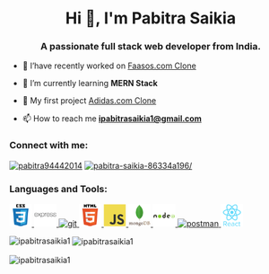 <h1 align="center">Hi 👋, I'm Pabitra Saikia</h1>
<h3 align="center">A passionate full stack web developer from India.</h3>



- 🔭 I’have recently worked on [Faasos.com Clone](https://github.com/ipabitrasaikia1/Faasos-clone)

- 🌱 I’m currently learning **MERN Stack**

- 👯 My first project [Adidas.com Clone](https://github.com/m-sehrawat/Adidas-Website-Clone)

- 📫 How to reach me **ipabitrasaikia1@gmail.com**

<h3 align="left">Connect with me:</h3>
<p align="left">
<a href="https://twitter.com/pabitra94442014" target="blank"><img align="center" src="https://raw.githubusercontent.com/rahuldkjain/github-profile-readme-generator/master/src/images/icons/Social/twitter.svg" alt="pabitra94442014" height="30" width="40" /></a>
<a href="https://linkedin.com/in/pabitra-saikia-86334a196/" target="blank"><img align="center" src="https://raw.githubusercontent.com/rahuldkjain/github-profile-readme-generator/master/src/images/icons/Social/linked-in-alt.svg" alt="pabitra-saikia-86334a196/" height="30" width="40" /></a>
</p>

<h3 align="left">Languages and Tools:</h3>
<p align="left"> <a href="https://www.w3schools.com/css/" target="_blank" rel="noreferrer"> <img src="https://raw.githubusercontent.com/devicons/devicon/master/icons/css3/css3-original-wordmark.svg" alt="css3" width="40" height="40"/> </a> <a href="https://expressjs.com" target="_blank" rel="noreferrer"> <img src="https://raw.githubusercontent.com/devicons/devicon/master/icons/express/express-original-wordmark.svg" alt="express" width="40" height="40"/> </a> <a href="https://git-scm.com/" target="_blank" rel="noreferrer"> <img src="https://www.vectorlogo.zone/logos/git-scm/git-scm-icon.svg" alt="git" width="40" height="40"/> </a> <a href="https://www.w3.org/html/" target="_blank" rel="noreferrer"> <img src="https://raw.githubusercontent.com/devicons/devicon/master/icons/html5/html5-original-wordmark.svg" alt="html5" width="40" height="40"/> </a> <a href="https://developer.mozilla.org/en-US/docs/Web/JavaScript" target="_blank" rel="noreferrer"> <img src="https://raw.githubusercontent.com/devicons/devicon/master/icons/javascript/javascript-original.svg" alt="javascript" width="40" height="40"/> </a> <a href="https://www.mongodb.com/" target="_blank" rel="noreferrer"> <img src="https://raw.githubusercontent.com/devicons/devicon/master/icons/mongodb/mongodb-original-wordmark.svg" alt="mongodb" width="40" height="40"/> </a> <a href="https://nodejs.org" target="_blank" rel="noreferrer"> <img src="https://raw.githubusercontent.com/devicons/devicon/master/icons/nodejs/nodejs-original-wordmark.svg" alt="nodejs" width="40" height="40"/> </a> <a href="https://postman.com" target="_blank" rel="noreferrer"> <img src="https://www.vectorlogo.zone/logos/getpostman/getpostman-icon.svg" alt="postman" width="40" height="40"/> </a> <a href="https://reactjs.org/" target="_blank" rel="noreferrer"> <img src="https://raw.githubusercontent.com/devicons/devicon/master/icons/react/react-original-wordmark.svg" alt="react" width="40" height="40"/> </a> </p>

<p><img  align="left" src="https://github-readme-stats.vercel.app/api/top-langs?username=ipabitrasaikia1&show_icons=true&locale=en&layout=compact" alt="ipabitrasaikia1" /></p>

<p>&nbsp;<img align="center" src="https://github-readme-stats.vercel.app/api?username=ipabitrasaikia1&show_icons=true&locale=en" alt="ipabitrasaikia1" /></p>

<p><img align="center" src="https://github-readme-streak-stats.herokuapp.com/?user=ipabitrasaikia1&" alt="ipabitrasaikia1" /></p>
